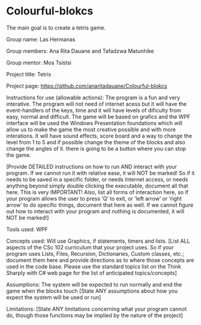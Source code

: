 # Colourful-blokcs
The main goal is to create  a tetris game.

Group name: Las Hermanas 

Group members: Ana Rita Dauane and Tafadzwa Matunhike

Group mentor: Mos Tsistsi

Project title: Tetris

Project page: https://github.com/anaritadauane/Colourful-blokcs

Instructions for use (allowable actions): The program is a fun and very interative. The program will not need of internet acess but it will have the event-handlers of the keys, time and it will have levels of dificulty from easy, normal and difficult. The game will be based on grafics and the WPF interface will be used the Windows Presentation foundations which will allow us to make the game the most creative possible and with more interations. It will have sound effects, score board and a way to change the level from 1 to 5 and if possible change the theme of the blocks and also change the angles of it. there is going to be a button where you can stop the game. 






[Provide DETAILED  instructions on how to run AND interact with your program. If we cannot run it with relative ease, it will NOT be marked! So if it needs to be saved in a specific folder, or needs Internet access, or needs anything beyond simply double clicking the executable, document all that here. This is very IMPORTANT! Also, list all forms of interaction here, so if your program allows the user to press ‘Q’ to exit, or ‘left arrow’ or ‘right arrow’ to do specific things, document that here as well. If we cannot figure out how to interact with your program and nothing is documented, it will NOT be marked!]

Tools used: WPF

Concepts used: Will   use Graphics, if statements, timers and lists.
[List ALL aspects of the CSc 102 curriculum that your project uses. So if your program uses Lists, Files, Recursion, Dictionaries, Custom classes, etc.; document them here and provide directions as to where those concepts are used in the code base. Please use the standard topics list on the Think Sharply with C# web page for the list of anticipated topics/concepts]

Assumptions: The system will be expected to run normally and end the game when the blocks touch
[State ANY assumptions about how you expect the system will be used or run]

Limitations: [State ANY limitations concerning what your program cannot do, though those functions may be implied by the nature of the project]
